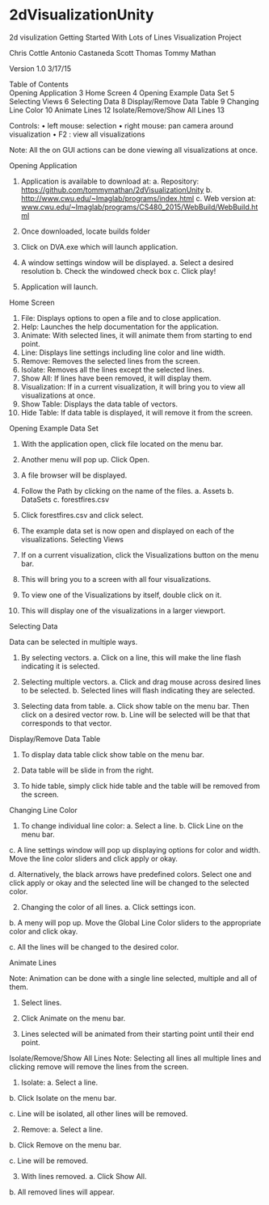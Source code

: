 # 2dVisualizationUnity
2d visulization
Getting Started With Lots of Lines
Visualization Project








Chris Cottle
Antonio Castaneda
Scott Thomas
Tommy Mathan






Version 1.0
3/17/15

Table of Contents	
Opening Application	3
Home Screen	4
Opening Example Data Set	5
Selecting Views	6
Selecting Data	8
Display/Remove Data Table	9
Changing Line Color	10
Animate Lines	12
Isolate/Remove/Show All Lines	13



Controls:
•	left mouse: selection
•	right mouse: pan camera around visualization
•	F2 : view all visualizations

Note: All the on GUI actions can be done viewing all visualizations at once.








Opening Application

1.	Application is available to download at:
a.	Repository: https://github.com/tommymathan/2dVisualizationUnity
b.	http://www.cwu.edu/~Imaglab/programs/index.html
c.	Web version at: www.cwu.edu/~Imaglab/programs/CS480_2015/WebBuild/WebBuild.html
2.	Once downloaded, locate builds folder
 
3.	Click on DVA.exe which will launch application.

 
4.	A window settings window will be displayed. 
a.	Select a desired resolution
b.	Check the windowed check box
c.	Click play!
 
5.	Application will launch.

Home Screen

 



1.	File: Displays options to open a file and to close application.
2.	Help: Launches the help documentation for the application.
3.	Animate: With selected lines, it will animate them from starting to end point.
4.	Line: Displays line settings including line color and line width.
5.	Remove: Removes the selected lines from the screen.
6.	Isolate: Removes all the lines except the selected lines.
7.	Show All: If lines have been removed, it will display them.
8.	Visualization: If in a current visualization, it will bring you to view all visualizations at once.
9.	Show Table: Displays the data table of vectors.
10.	Hide Table: If data table is displayed, it will remove it from the screen.

Opening Example Data Set

1.	With the application open, click file located on the menu bar.
 
2.	Another menu will pop up. Click Open. 
 
3.	A file browser will be displayed. 
 
4.	Follow the Path by clicking on the name of the files.
a.	Assets
b.	DataSets
c.	forestfires.csv





5.	Click forestfires.csv and click select. 

 
6.	The example data set is now open and displayed on each of the visualizations.
Selecting Views

1.	If on a current visualization, click the Visualizations button on the menu bar.
 


2.	This will bring you to a screen with all four visualizations.
 
3.	To view one of the Visualizations by itself, double click on it. 
 
4.	This will display one of the visualizations in a larger viewport.
 


Selecting Data

Data can be selected in multiple ways.
1.	By selecting vectors. 
a.	Click on a line, this will make the line flash indicating it is selected.
 
2.	Selecting multiple vectors.
a.	Click and drag mouse across desired lines to be selected.
b.	Selected lines will flash indicating they are selected.
 
3.	Selecting data from table.
a.	Click show table on the menu bar. Then click on a desired vector row.
b.	Line will be selected will be that that corresponds to that vector.
 
Display/Remove Data Table

1.	To display data table click show table on the menu bar.
 
2.	Data table will be slide in from the right.
 
3.	To hide table, simply click hide table and the table will be removed from the screen.
 
Changing Line Color

1.	To change individual line color:
a.	Select a line.
b.	Click Line on the menu bar.
 
c.	A line settings window will pop up displaying options for color and width. Move the line color sliders and click apply or okay. 

  
d.	Alternatively, the black arrows have predefined colors. Select one and click apply or okay and the selected line will be changed to the selected color.
  



2.	Changing the color of all lines.
a.	Click settings icon.
 
b.	A meny will pop up. Move the Global Line Color sliders to the appropriate color and click okay.
 		 
c.	All the lines will be changed to the desired color.

 
Animate Lines

Note: Animation can be done with a single line selected, multiple and all of them. 
1.	Select lines. 
 
2.	Click Animate on the menu bar.
 
3.	Lines selected will be animated from their starting point until their end point.

   



Isolate/Remove/Show All Lines
Note:  Selecting all lines all multiple lines and clicking remove will remove the lines from the screen.
1.	Isolate: 
a.	Select a line. 
 
b.	Click Isolate on the menu bar.
 
c.	Line will be isolated, all other lines will be removed.
 
2.	Remove: 
a.	Select a line. 
 
b.	Click Remove on the menu bar.
 
c.	Line will be removed.
 
3.	With lines removed.
a.	 Click Show All.
 
b.	All removed lines will appear.
 
